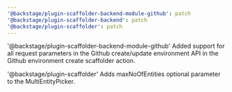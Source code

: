 ```yaml
---
'@backstage/plugin-scaffolder-backend-module-github': patch
'@backstage/plugin-scaffolder-backend': patch
'@backstage/plugin-scaffolder': patch
---
```


'@backstage/plugin-scaffolder-backend-module-github'
Added support for all request parameters in the Github create/update environment API in the Github environment create scaffolder action.

'@backstage/plugin-scaffolder'
Adds maxNoOfEntities optional parameter to the MultiEntityPicker.
